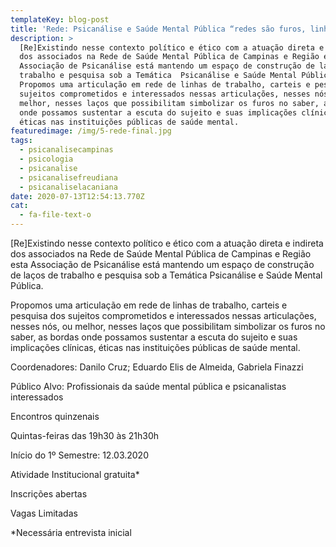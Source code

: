 ```yaml
---
templateKey: blog-post
title: 'Rede: Psicanálise e Saúde Mental Pública “redes são furos, linhas e nós...”'
description: >
  [Re]Existindo nesse contexto político e ético com a atuação direta e indireta
  dos associados na Rede de Saúde Mental Pública de Campinas e Região esta
  Associação de Psicanálise está mantendo um espaço de construção de laços de
  trabalho e pesquisa sob a Temática  Psicanálise e Saúde Mental Pública.
  Propomos uma articulação em rede de linhas de trabalho, carteis e pesquisa dos
  sujeitos comprometidos e interessados nessas articulações, nesses nós, ou
  melhor, nesses laços que possibilitam simbolizar os furos no saber, as bordas
  onde possamos sustentar a escuta do sujeito e suas implicações clínicas,
  éticas nas instituições públicas de saúde mental.
featuredimage: /img/5-rede-final.jpg
tags:
  - psicanalisecampinas
  - psicologia
  - psicanalise
  - psicanalisefreudiana
  - psicanaliselacaniana
date: 2020-07-13T12:54:13.770Z
cat:
  - fa-file-text-o
---
```

\[Re]Existindo nesse contexto político e ético com a atuação direta e indireta dos associados na Rede de Saúde Mental Pública de Campinas e Região esta Associação de Psicanálise está mantendo um espaço de construção de laços de trabalho e pesquisa sob a Temática  Psicanálise e Saúde Mental Pública.

Propomos uma articulação em rede de linhas de trabalho, carteis e pesquisa dos sujeitos comprometidos e interessados nessas articulações, nesses nós, ou melhor, nesses laços que possibilitam simbolizar os furos no saber, as bordas onde possamos sustentar a escuta do sujeito e suas implicações clínicas, éticas nas instituições públicas de saúde mental.

Coordenadores: Danilo Cruz; Eduardo Elis de Almeida, Gabriela Finazzi

Público Alvo: Profissionais da saúde mental pública e psicanalistas interessados

Encontros quinzenais

Quintas-feiras das 19h30 às 21h30h

Início do 1º Semestre: 12.03.2020

Atividade Institucional gratuita*

Inscrições abertas

 Vagas Limitadas

\*Necessária entrevista inicial
